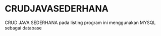 # CRUDJAVASEDERHANA
CRUD JAVA SEDERHANA
pada listing program ini menggunakan MYSQL sebagai database 
